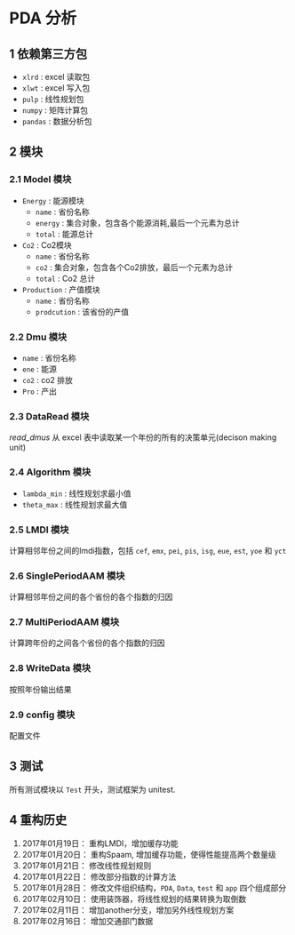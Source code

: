 # PDA 分析

## 1 依赖第三方包
+ `xlrd` : excel 读取包
+ `xlwt` : excel 写入包
+ `pulp` : 线性规划包
+ `numpy` : 矩阵计算包
+ `pandas` : 数据分析包

## 2 模块

### 2.1 Model 模块

+ `Energy` : 能源模块
    + `name` : 省份名称
    + `energy` : 集合对象，包含各个能源消耗,最后一个元素为总计
    + `total` : 能源总计
+ `Co2` : Co2模块
    + `name` : 省份名称
    + `co2` : 集合对象，包含各个Co2排放，最后一个元素为总计
    + `total` : Co2 总计
+ `Production` : 产值模块
    + `name` : 省份名称
    + `prodcution` : 该省份的产值

### 2.2 Dmu 模块
+  `name` : 省份名称
+ `ene` : 能源
+ `co2` : co2 排放
+ `Pro` : 产出

### 2.3 DataRead 模块

*read_dmus* 从 excel 表中读取某一个年份的所有的决策单元(decison making unit)

### 2.4 Algorithm 模块
+ `lambda_min` : 线性规划求最小值
+ `theta_max` :  线性规划求最大值

### 2.5 LMDI 模块
计算相邻年份之间的lmdi指数，包括 `cef`, `emx`, `pei`, `pis`, `isg`, `eue`, `est`, `yoe` 和 `yct` 

### 2.6 SinglePeriodAAM 模块
计算相邻年份之间的各个省份的各个指数的归因

### 2.7 MultiPeriodAAM 模块
计算跨年份的之间各个省份的各个指数的归因

### 2.8 WriteData 模块
按照年份输出结果

### 2.9 config 模块
配置文件


## 3 测试
所有测试模块以 `Test` 开头，测试框架为 unitest.

## 4 重构历史

1. 2017年01月19日： 重构LMDI，增加缓存功能
2. 2017年01月20日： 重构Spaam, 增加缓存功能，使得性能提高两个数量级
3. 2017年01月21日： 修改线性规划规则
4. 2017年01月22日： 修改部分指数的计算方法
5. 2017年01月28日： 修改文件组织结构，`PDA`, `Data`, `test` 和 `app` 四个组成部分
6. 2017年02月10日： 使用装饰器，将线性规划的结果转换为取倒数
7. 2017年02月11日： 增加another分支，增加另外线性规划方案
8. 2017年02月16日： 增加交通部门数据